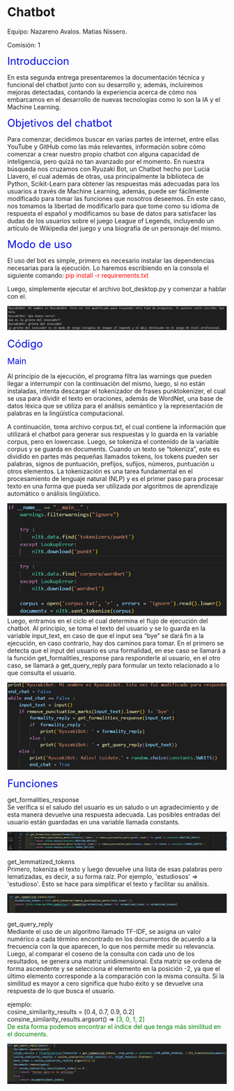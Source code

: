 # Chatbot
Equipo: Nazareno Avalos. 
        Matias Nissero.
        
Comisión: 1


<font style="font-size: 24px;" color="light-blue">Introduccion</font>

En esta segunda entrega presentaremos la documentación técnica y funcional del chatbot junto con su desarrollo y, además, incluiremos mejoras detectadas, contando la experiencia acerca de cómo nos embarcamos en el desarrollo de nuevas tecnologías como lo son la IA y el Machine Learning.

<font style="font-size: 24px;" color="light-blue">Objetivos del chatbot</font>

 Para comenzar, decidimos buscar en varias partes de internet, entre ellas YouTube y GitHub como las más relevantes, información sobre cómo comenzar a crear nuestro propio chatbot con alguna capacidad de inteligencia, pero quizá no tan avanzado por el momento.
 En nuestra búsqueda nos cruzamos con Ryuzaki Bot, un Chatbot hecho por Lucia Llavero, el cual además de otras, usa principalmente la biblioteca de Python, Scikit-Learn para obtener las respuestas más adecuadas para los usuarios a través de Machine Learning, además, puede ser fácilmente modificado para tomar las funciones que nosotros deseemos. En este caso, nos tomamos la libertad de modificarlo para que tome como su idioma de respuesta el español y modificamos su base de datos para satisfacer las dudas de los usuarios sobre el juego League of Legends, incluyendo un artículo de Wikipedia del juego y una biografía de un personaje del mismo.

<font style="font-size: 24px;" color="light-blue">Modo de uso</font> 


 El uso del bot es simple, primero es necesario instalar las dependencias  necesarias para la ejecución. Lo haremos escribiendo en la consola el siguiente comando:   <font color="red">pip install -r requirements.txt</font> 

Luego, simplemente ejecutar el archivo bot_desktop.py y comenzar a hablar con el.

![](/imagenes/uso.png)


<font style="font-size: 24px;" color="light-blue">Código</font> 

<font style="font-size: 19px;" color="light-blue">Main</font> 

Al principio de la ejecución, el programa filtra las warnings que pueden llegar a interrumpir con la continuación del mismo, luego, si no están instaladas, intenta descargar el tokenizador de frases punktokenizer, el cual se usa para dividir el texto en oraciones, además de WordNet, una base de datos léxica que se utiliza para el análisis semántico y la representación de palabras en la lingüística computacional.

 A continuación, toma archivo corpus.txt, el cual contiene la información que utilizará el chatbot para generar sus respuestas y lo guarda en la variable corpus, pero en lowercase. Luego, se tokeniza el contenido de la variable corpus y se guarda en documents.
 Cuando un texto se “tokeniza”, este es dividido en partes más pequeñas llamados tokens, los tokens pueden ser palabras, signos de puntuación, prefijos, sufijos, números, puntuación u otros elementos. La tokenización es una tarea fundamental en el procesamiento de lenguaje natural (NLP) y es el primer paso para procesar texto en una forma que pueda ser utilizada por algoritmos de aprendizaje automático o análisis lingüístico. 

![](/imagenes/main.png)
Luego, entramos en el ciclo el cual determina el flujo de ejecución del chatbot. Al principio, se toma el texto del usuario y se lo guarda en la variable input_text, en caso de que el input sea “bye” se dará fin a la ejecución, en caso contrario, hay dos caminos para tomar. En el primero se detecta que el input del usuario es una formalidad, en ese caso se llamará a la función get_formalities_response para responderle al usuario, en el otro caso, se llamará a get_query_reply para formular un texto relacionado a lo que consulta el usuario.

![](/imagenes/main2.png)


<font style="font-size: 24px;" color="light-blue">Funciones</font> 


get_formalities_response<br>
Se verifica si el saludo del usuario es un saludo o un agradecimiento y de esta manera devuelve una respuesta adecuada. Las posibles entradas del usuario están guardadas en una variable llamada constants.

![](/imagenes/formalities.png)


get_lemmatized_tokens<br>
Primero, tokeniza el texto y luego devuelve una lista de esas palabras pero lematizadas, es decir, a su forma raíz. Por ejemplo, 'estudiosos' => 'estudioso'. Esto se hace para simplificar el texto y facilitar su análisis.

![](/imagenes/lemmatized.png)

get_query_reply<br>
Mediante el uso de un algoritmo llamado TF-IDF, se asigna un valor numérico a cada término encontrado en los documentos de acuerdo a la frecuencia con la que aparecen, lo que nos permite medir su relevancia. Luego, al comparar el coseno de la consulta con cada uno de los resultados, se genera una matriz unidimensional. Esta matriz se ordena de forma ascendente y se selecciona el elemento en la posición -2, ya que el último elemento corresponde a la comparación con la misma consulta. 
Si la similitud es mayor a cero significa que hubo éxito y se devuelve una respuesta de lo que busca el usuario.

ejemplo:<br> 
cosine_similarity_results = [0.4, 0.7, 0.9, 0.2]
consine_similarity_results.argsort() =><font color="green"> [3, 0, 1, 2]</font> <br>
<font color="green">De esta forma podemos encontrar el índice del que tenga más similitud en el documents. </font>

![](/imagenes/queryreply.png)
